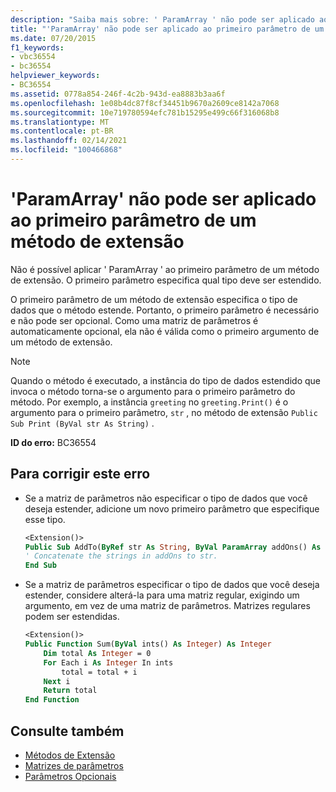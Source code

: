 ```yaml
---
description: "Saiba mais sobre: ' ParamArray ' não pode ser aplicado ao primeiro parâmetro de um método de extensão"
title: "'ParamArray' não pode ser aplicado ao primeiro parâmetro de um método de extensão"
ms.date: 07/20/2015
f1_keywords:
- vbc36554
- bc36554
helpviewer_keywords:
- BC36554
ms.assetid: 0778a854-246f-4c2b-943d-ea8883b3aa6f
ms.openlocfilehash: 1e08b4dc87f8cf34451b9670a2609ce8142a7068
ms.sourcegitcommit: 10e719780594efc781b15295e499c66f316068b8
ms.translationtype: MT
ms.contentlocale: pt-BR
ms.lasthandoff: 02/14/2021
ms.locfileid: "100466868"
---
```

# <a name="paramarray-cannot-be-applied-to-the-first-parameter-of-an-extension-method"></a>'ParamArray' não pode ser aplicado ao primeiro parâmetro de um método de extensão

Não é possível aplicar ' ParamArray ' ao primeiro parâmetro de um método de extensão. O primeiro parâmetro especifica qual tipo deve ser estendido.

O primeiro parâmetro de um método de extensão especifica o tipo de dados que o método estende. Portanto, o primeiro parâmetro é necessário e não pode ser opcional. Como uma matriz de parâmetros é automaticamente opcional, ela não é válida como o primeiro argumento de um método de extensão.

> [!NOTE]
> Quando o método é executado, a instância do tipo de dados estendido que invoca o método torna-se o argumento para o primeiro parâmetro do método. Por exemplo, a instância `greeting` no `greeting.Print()` é o argumento para o primeiro parâmetro, `str` , no método de extensão `Public Sub Print (ByVal str As String)` .

**ID do erro:** BC36554

## <a name="to-correct-this-error"></a>Para corrigir este erro

- Se a matriz de parâmetros não especificar o tipo de dados que você deseja estender, adicione um novo primeiro parâmetro que especifique esse tipo.

  ```vb
  <Extension()>
  Public Sub AddTo(ByRef str As String, ByVal ParamArray addOns() As String)
  ' Concatenate the strings in addOns to str.
  End Sub
  ```

- Se a matriz de parâmetros especificar o tipo de dados que você deseja estender, considere alterá-la para uma matriz regular, exigindo um argumento, em vez de uma matriz de parâmetros. Matrizes regulares podem ser estendidas.

  ```vb
  <Extension()>
  Public Function Sum(ByVal ints() As Integer) As Integer
      Dim total As Integer = 0
      For Each i As Integer In ints
          total = total + i
      Next i
      Return total
  End Function
  ```

## <a name="see-also"></a>Consulte também

- [Métodos de Extensão](../programming-guide/language-features/procedures/extension-methods.md)
- [Matrizes de parâmetros](../programming-guide/language-features/procedures/parameter-arrays.md)
- [Parâmetros Opcionais](../programming-guide/language-features/procedures/optional-parameters.md)
